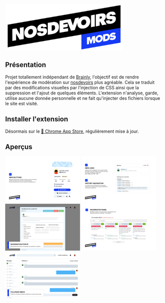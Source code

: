 <img alt="logo" src="https://raw.githubusercontent.com/sugiiiiii/nds-moderaton-ui-ext/main/readme/logo.svg" height="150" />

## Présentation
Projet totallement indépendant de [Brainly](https://brainly.com/), l'objectif est de rendre l'expérience de modération sur [nosdevoirs](https://Nosdevoirs.fr/) plus agréable.
Cela se traduit par des modifications visuelles par l'injection de CSS ainsi que la suppression et l'ajout de quelques éléments.
L'extension n'analyse, garde, utilise aucune donnée personnelle et ne fait qu'injecter des fichiers lorsque le site est visité.

## Installer l'extension
Désormais sur le [🔗 Chrome App Store](https://chrome.google.com/webstore/detail/nds-updated-moderation/gaenahlodadnkekokadopllphopejaba), régulièrement mise à jour.
<br>

## Aperçus
<img alt="render-1" src="https://raw.githubusercontent.com/sugiiiiii/nds-moderaton-ui-ext/main/readme/new-buttons.png" height="150" />
<img alt="render-2" src="https://raw.githubusercontent.com/sugiiiiii/nds-moderaton-ui-ext/main/readme/new-links.png" height="150" />
<img alt="render-3" src="https://raw.githubusercontent.com/sugiiiiii/nds-moderaton-ui-ext/main/readme/moderation-popup.png" height="150" />
<img alt="render-4" src="https://raw.githubusercontent.com/sugiiiiii/nds-moderaton-ui-ext/main/readme/mod-panel.png" height="150" />
<img alt="render-5" src="https://raw.githubusercontent.com/sugiiiiii/nds-moderaton-ui-ext/main/readme/inbox.png" height="150" />
